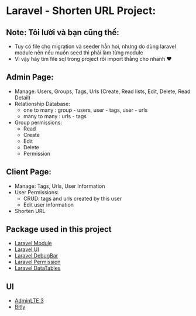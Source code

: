 # Laravel - Shorten URL Project:
## Note: Tôi lười và bạn cũng thế:
- Tuy có file cho migration và seeder hẳn hoi, nhưng do dùng laravel module nên nếu muốn seed thì phải làm từng module   
- Vì vậy hãy tìm file sql trong project rồi import thẳng cho nhanh ❤️
## Admin Page:
- Manage: Users, Groups, Tags, Urls (Create, Read lists, Edit, Delete, Read Detail)
- Relationship Database:
  - one to many : group - users, user - tags, user - urls
  - many to many : urls - tags 
- Group permissions:
  - Read 
  - Create
  - Edit
  - Delete
  - Permission
## Client Page:
- Manage: Tags, Urls, User Information
- User Permissions:
  - CRUD: tags and urls created by this user
  - Edit user information
- Shorten URL
## Package used in this project
- [Laravel Module](https://laravelmodules.com/docs/v10/introduction)
- [Laravel UI](https://github.com/laravel/ui)
- [Laravel DebugBar](https://github.com/barryvdh/laravel-debugbar) 
- [Laravel Permission](https://spatie.be/docs/laravel-permission/v6/installation-laravel)
- [Laravel DataTables](https://yajrabox.com/docs/laravel-datatables/10.0)
## UI
- [AdminLTE 3](https://adminlte.io/themes/v3/)
- [Bitly](https://app.bitly.com/)
